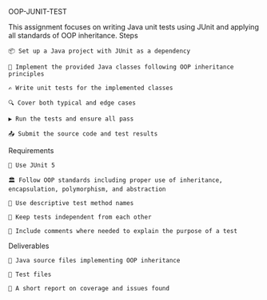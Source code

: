 OOP-JUNIT-TEST

This assignment focuses on writing Java unit tests using JUnit and applying all standards of OOP inheritance.
Steps

    📦 Set up a Java project with JUnit as a dependency

    🧩 Implement the provided Java classes following OOP inheritance principles

    ✍️ Write unit tests for the implemented classes

    🔍 Cover both typical and edge cases

    ▶️ Run the tests and ensure all pass

    📤 Submit the source code and test results

Requirements

    🧪 Use JUnit 5

    🏛 Follow OOP standards including proper use of inheritance, encapsulation, polymorphism, and abstraction

    📝 Use descriptive test method names

    🔄 Keep tests independent from each other

    💬 Include comments where needed to explain the purpose of a test

Deliverables

    📂 Java source files implementing OOP inheritance

    📂 Test files

    📑 A short report on coverage and issues found
